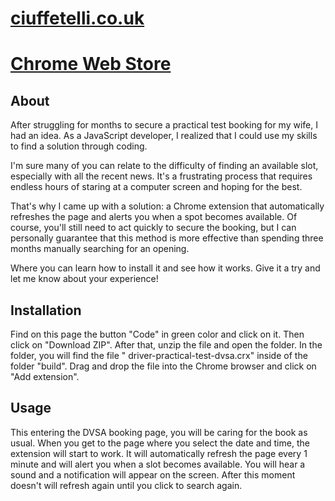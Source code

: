 # [ciuffetelli.co.uk](https://www.ciuffetelli.co.uk/)

# [Chrome Web Store](https://chrome.google.com/webstore/detail/uk-drive-practical-test-b/emnhllljokeicdcnjccdagoddjlimilh)

## About

After struggling for months to secure a practical test booking for my wife, I had an idea. As a JavaScript developer, I realized that I could use my skills to find a solution through coding.

I'm sure many of you can relate to the difficulty of finding an available slot, especially with all the recent news. It's a frustrating process that requires endless hours of staring at a computer screen and hoping for the best.

That's why I came up with a solution: a Chrome extension that automatically refreshes the page and alerts you when a spot becomes available. Of course, you'll still need to act quickly to secure the booking, but I can personally guarantee that this method is more effective than spending three months manually searching for an opening.

Where you can learn how to install it and see how it works. Give it a try and let me know about your experience!

## Installation

Find on this page the button "Code" in green color and click on it. Then click on "Download ZIP". After that, unzip the file and open the folder. In the folder, you will find the file " driver-practical-test-dvsa.crx" inside of the folder "build". Drag and drop the file into the Chrome browser and click on "Add extension".

## Usage

This entering the DVSA booking page, you will be caring for the book as usual. When you get to the page where you select the date and time, the extension will start to work. It will automatically refresh the page every 1 minute and will alert you when a slot becomes available. You will hear a sound and a notification will appear on the screen. After this moment doesn't will refresh again until you click to search again.
